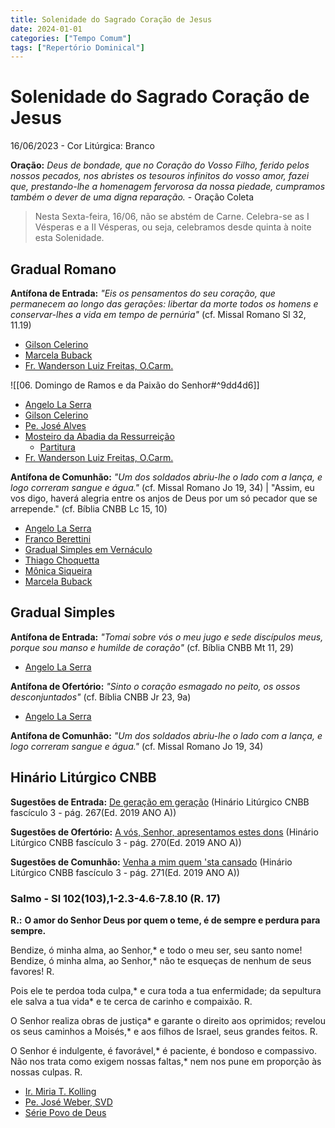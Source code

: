 ```yaml
---
title: Solenidade do Sagrado Coração de Jesus
date: 2024-01-01
categories: ["Tempo Comum"]
tags: ["Repertório Dominical"]
---
```

# Solenidade do Sagrado Coração de Jesus
16/06/2023 - Cor Litúrgica: Branco

**Oração:** *Deus de bondade, que no Coração do Vosso Filho, ferido pelos nossos pecados, nos abristes os tesouros infinitos do vosso amor, fazei que, prestando-lhe a homenagem fervorosa da nossa piedade, cumpramos também o dever de uma digna reparação.* - Oração Coleta

> Nesta Sexta-feira, 16/06, não se abstém de Carne. Celebra-se as I Vésperas e a II Vésperas, ou seja, celebramos desde quinta à noite esta Solenidade. 


## Gradual Romano
**Antífona de Entrada:** *"Eis os pensamentos do seu coração, que permanecem ao longo das gerações: libertar da morte todos os homens e conservar-lhes a vida em tempo de pernúria"* (cf. Missal Romano Sl 32, 11.19)
- [Gilson Celerino](https://youtu.be/Sp5rgs2f75Q)
- [Marcela Buback](https://youtu.be/AO3tspUUXzI)
- [Fr. Wanderson Luiz Freitas, O.Carm.](https://youtu.be/Ll_qB_ZQmZU)

![[06. Domingo de Ramos e da Paixão do Senhor#^9dd4d6]]
-   [Angelo La Serra](https://youtu.be/6MANd9YK6JE)
-   [Gilson Celerino](https://youtu.be/SIEgAqnbwjI)
-   [Pe. José Alves](https://youtu.be/tRQKB_08pco)
-   [Mosteiro da Abadia da Ressurreição](https://youtu.be/36Z16iRZcis)
	-   [Partitura](https://musescore.com/user/508726/scores/7867616)
-   [Fr. Wanderson Luiz Freitas, O.Carm.](https://youtu.be/unWRo-U9WsU)

**Antífona de Comunhão:** *"Um dos soldados abriu-lhe o lado com a lança, e logo correram sangue e água."* (cf. Missal Romano Jo 19, 34) | "Assim, eu vos digo, haverá alegria entre os anjos de Deus por um só pecador que se arrepende." (cf. Bíblia CNBB Lc 15, 10)
- [Angelo La Serra](https://www.instagram.com/p/CPlnAlLn6NX/?utm_source=ig_web_copy_link&igshid=MzRlODBiNWFlZA==)
- [Franco Berettini](https://youtu.be/-nDsLEDlSQU)
- [Gradual Simples em Vernáculo](https://youtu.be/pq0a517JZX0)
- [Thiago Choquetta](https://youtu.be/TOzQS82glD0)
- [Mônica Siqueira](https://youtu.be/1aqY_GDSoUE)
- [Marcela Buback](https://youtu.be/-ENfNl7PP84)


## Gradual Simples
**Antífona de Entrada:** *"Tomai sobre vós o meu jugo e sede discípulos meus, porque sou manso e humilde de coração"* (cf. Bíblia CNBB Mt 11, 29)
- [Angelo La Serra](https://www.instagram.com/p/CPjrb9ZLPqi/?utm_source=ig_web_copy_link&igshid=MzRlODBiNWFlZA==)

**Antífona de Ofertório:** *"Sinto o coração esmagado no peito, os ossos desconjuntados"* (cf. Bíblia CNBB Jr 23, 9a)
- [Angelo La Serra](https://www.instagram.com/p/CPlKPk5rYn5/?utm_source=ig_web_copy_link&igshid=MzRlODBiNWFlZA==)

**Antífona de Comunhão:** *"Um dos soldados abriu-lhe o lado com a lança, e logo correram sangue e água."* (cf. Missal Romano Jo 19, 34)


## Hinário Litúrgico CNBB
**Sugestões de Entrada:** 
[De geração em geração](https://1drv.ms/u/s!AtE1n6ZIXolwkvBjcEhJs-R-C9zVXw?e=EU23t7)
(Hinário Litúrgico CNBB fascículo 3 - pág. 267(Ed. 2019 ANO A))

**Sugestões de Ofertório:**
[A vós, Senhor, apresentamos estes dons](https://youtu.be/rm7OkCWbWbE)
(Hinário Litúrgico CNBB fascículo 3 - pág. 270(Ed. 2019 ANO A))

**Sugestões de Comunhão:**
[Venha a mim quem 'sta cansado](https://1drv.ms/u/s!AtE1n6ZIXolwkvBlxlqQ7EgI6ihL6A?e=XEjWrI)
(Hinário Litúrgico CNBB fascículo 3 - pág. 271(Ed. 2019 ANO A))


### Salmo - Sl 102(103),1-2.3-4.6-7.8.10 (R. 17)

**R.:** **O amor do Senhor Deus por quem o teme, é de sempre e perdura para sempre.**

Bendize, ó minha alma, ao Senhor,*
e todo o meu ser, seu santo nome!
Bendize, ó minha alma, ao Senhor,*
não te esqueças de nenhum de seus favores! R.

Pois ele te perdoa toda culpa,*
e cura toda a tua enfermidade;
da sepultura ele salva a tua vida*
e te cerca de carinho e compaixão. R.

O Senhor realiza obras de justiça*
e garante o direito aos oprimidos;
revelou os seus caminhos a Moisés,*
e aos filhos de Israel, seus grandes feitos. R.

O Senhor é indulgente, é favorável,*
é paciente, é bondoso e compassivo.
Não nos trata como exigem nossas faltas,*
nem nos pune em proporção às nossas culpas. R.

- [Ir. Miria T. Kolling](https://youtu.be/QOmcB6FVf1c)
- [Pe. José Weber, SVD](https://youtu.be/GFnDwm70jR4)
- [Série Povo de Deus](https://1drv.ms/u/s!AtE1n6ZIXolwkvBkyFI-o4cMTOkg1Q?e=lrkd5c)

